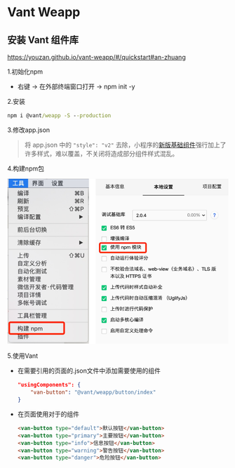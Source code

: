 # Vant Weapp

## 安装 Vant 组件库

https://youzan.github.io/vant-weapp/#/quickstart#an-zhuang

1.初始化npm

* 右键 -> 在外部终端窗口打开 -> npm init -y

2.安装

```cmd
npm i @vant/weapp -S --production
```

3.修改app.json

>将 app.json 中的 `"style": "v2"` 去除，小程序的[新版基础组件](https://developers.weixin.qq.com/miniprogram/dev/reference/configuration/app.html#style)强行加上了许多样式，难以覆盖，不关闭将造成部分组件样式混乱。

4.构建npm包

![img](%E4%BD%BF%E7%94%A8npm%E5%8C%85.assets/fa0549210055976cb63798503611ce3d.png)

5.使用Vant

* 在需要引用的页面的.json文件中添加需要使用的组件

  ```json
  "usingComponents": {
      "van-button": "@vant/weapp/button/index"
  }
  ```

* 在页面使用对于的组件

  ```html
  <van-button type="default">默认按钮</van-button>
  <van-button type="primary">主要按钮</van-button>
  <van-button type="info">信息按钮</van-button>
  <van-button type="warning">警告按钮</van-button>
  <van-button type="danger">危险按钮</van-button>
  ```

  